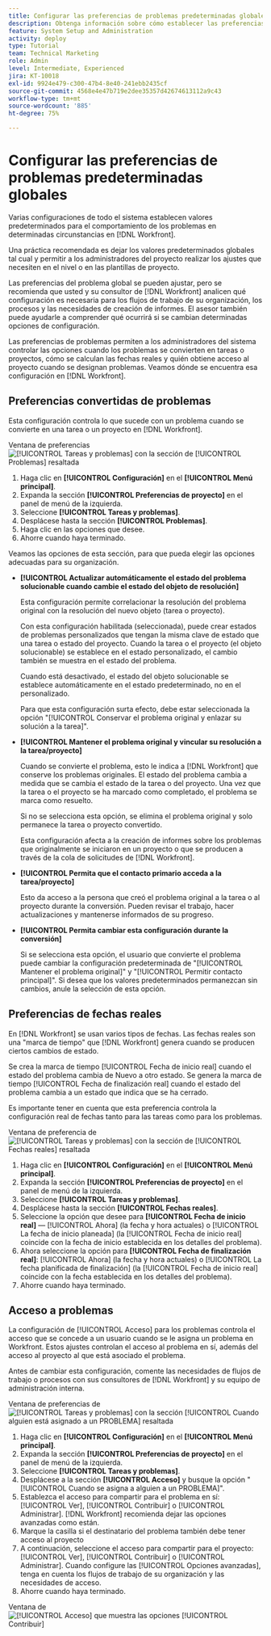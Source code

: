 ```yaml
---
title: Configurar las preferencias de problemas predeterminadas globales
description: Obtenga información sobre cómo establecer las preferencias de problemas para problemas convertidos, fechas reales y acceso a problemas.
feature: System Setup and Administration
activity: deploy
type: Tutorial
team: Technical Marketing
role: Admin
level: Intermediate, Experienced
jira: KT-10018
exl-id: 9924e479-c300-47b4-8e40-241ebb2435cf
source-git-commit: 4568e4e47b719e2dee35357d42674613112a9c43
workflow-type: tm+mt
source-wordcount: '885'
ht-degree: 75%

---
```


# Configurar las preferencias de problemas predeterminadas globales

Varias configuraciones de todo el sistema establecen valores predeterminados para el comportamiento de los problemas en determinadas circunstancias en [!DNL Workfront].

Una práctica recomendada es dejar los valores predeterminados globales tal cual y permitir a los administradores del proyecto realizar los ajustes que necesiten en el nivel o en las plantillas de proyecto.

Las preferencias del problema global se pueden ajustar, pero se recomienda que usted y su consultor de [!DNL Workfront] analicen qué configuración es necesaria para los flujos de trabajo de su organización, los procesos y las necesidades de creación de informes. El asesor también puede ayudarle a comprender qué ocurrirá si se cambian determinadas opciones de configuración.

Las preferencias de problemas permiten a los administradores del sistema controlar las opciones cuando los problemas se convierten en tareas o proyectos, cómo se calculan las fechas reales y quién obtiene acceso al proyecto cuando se designan problemas. Veamos dónde se encuentra esa configuración en [!DNL Workfront].

## Preferencias convertidas de problemas

Esta configuración controla lo que sucede con un problema cuando se convierte en una tarea o un proyecto en [!DNL Workfront].

Ventana de preferencias ![[!UICONTROL Tareas y problemas] con la sección de [!UICONTROL Problemas] resaltada](assets/admin-fund-issue-prefs-converting.png)

1. Haga clic en **[!UICONTROL Configuración]** en el **[!UICONTROL Menú principal]**.
1. Expanda la sección **[!UICONTROL Preferencias de proyecto]** en el panel de menú de la izquierda.
1. Seleccione **[!UICONTROL Tareas y problemas]**.
1. Desplácese hasta la sección **[!UICONTROL Problemas]**.
1. Haga clic en las opciones que desee.
1. Ahorre cuando haya terminado.

Veamos las opciones de esta sección, para que pueda elegir las opciones adecuadas para su organización.

* **[!UICONTROL Actualizar automáticamente el estado del problema solucionable cuando cambie el estado del objeto de resolución]**

  Esta configuración permite correlacionar la resolución del problema original con la resolución del nuevo objeto (tarea o proyecto).

  Con esta configuración habilitada (seleccionada), puede crear estados de problemas personalizados que tengan la misma clave de estado que una tarea o estado del proyecto. Cuando la tarea o el proyecto (el objeto solucionable) se establece en el estado personalizado, el cambio también se muestra en el estado del problema.

  Cuando está desactivado, el estado del objeto solucionable se establece automáticamente en el estado predeterminado, no en el personalizado.

  Para que esta configuración surta efecto, debe estar seleccionada la opción &quot;[!UICONTROL Conservar el problema original y enlazar su solución a la tarea]&quot;.

* **[!UICONTROL Mantener el problema original y vincular su resolución a la tarea/proyecto]**

  Cuando se convierte el problema, esto le indica a [!DNL Workfront] que conserve los problemas originales. El estado del problema cambia a medida que se cambia el estado de la tarea o del proyecto. Una vez que la tarea o el proyecto se ha marcado como completado, el problema se marca como resuelto.

  Si no se selecciona esta opción, se elimina el problema original y solo permanece la tarea o proyecto convertido.

  Esta configuración afecta a la creación de informes sobre los problemas que originalmente se iniciaron en un proyecto o que se producen a través de la cola de solicitudes de [!DNL Workfront].

* **[!UICONTROL Permita que el contacto primario acceda a la tarea/proyecto]**

  Esto da acceso a la persona que creó el problema original a la tarea o al proyecto durante la conversión. Pueden revisar el trabajo, hacer actualizaciones y mantenerse informados de su progreso.

* **[!UICONTROL Permita cambiar esta configuración durante la conversión]**

  Si se selecciona esta opción, el usuario que convierte el problema puede cambiar la configuración predeterminada de &quot;[!UICONTROL Mantener el problema original]&quot; y &quot;[!UICONTROL Permitir contacto principal]&quot;. Si desea que los valores predeterminados permanezcan sin cambios, anule la selección de esta opción.

<!--
learn more URLs
Configure system-wide task and issue preferences
Issue statuses
Create and customize system-wide statuses
-->

## Preferencias de fechas reales

En [!DNL Workfront] se usan varios tipos de fechas. Las fechas reales son una &quot;marca de tiempo&quot; que [!DNL Workfront] genera cuando se producen ciertos cambios de estado.

Se crea la marca de tiempo [!UICONTROL Fecha de inicio real] cuando el estado del problema cambia de Nuevo a otro estado. Se genera la marca de tiempo [!UICONTROL Fecha de finalización real] cuando el estado del problema cambia a un estado que indica que se ha cerrado.

Es importante tener en cuenta que esta preferencia controla la configuración real de fechas tanto para las tareas como para los problemas.

Ventana de preferencia de ![[!UICONTROL Tareas y problemas] con la sección de [!UICONTROL Fechas reales] resaltada](assets/admin-fund-issue-prefs-actual-dates.png)

1. Haga clic en **[!UICONTROL Configuración]** en el **[!UICONTROL Menú principal]**.
1. Expanda la sección **[!UICONTROL Preferencias de proyecto]** en el panel de menú de la izquierda.
1. Seleccione **[!UICONTROL Tareas y problemas]**.
1. Desplácese hasta la sección **[!UICONTROL Fechas reales]**.
1. Seleccione la opción que desee para **[!UICONTROL Fecha de inicio real]** — [!UICONTROL Ahora] (la fecha y hora actuales) o [!UICONTROL La fecha de inicio planeada] (la [!UICONTROL Fecha de inicio real] coincide con la fecha de inicio establecida en los detalles del problema).
1. Ahora seleccione la opción para **[!UICONTROL Fecha de finalización real]**: [!UICONTROL Ahora] (la fecha y hora actuales) o [!UICONTROL La fecha planificada de finalización] (la [!UICONTROL Fecha de inicio real] coincide con la fecha establecida en los detalles del problema).
1. Ahorre cuando haya terminado.


<!--
learn more URLs
Definitions for the project, task, and issue dates within Workfront
Configure system-wide task and issue preferences
-->

## Acceso a problemas

La configuración de [!UICONTROL Acceso] para los problemas controla el acceso que se concede a un usuario cuando se le asigna un problema en Workfront. Estos ajustes controlan el acceso al problema en sí, además del acceso al proyecto al que está asociado el problema.

Antes de cambiar esta configuración, comente las necesidades de flujos de trabajo o procesos con sus consultores de [!DNL Workfront] y su equipo de administración interna.

Ventana de preferencias de ![[!UICONTROL Tareas y problemas] con la sección [!UICONTROL Cuando alguien está asignado a un PROBLEMA] resaltada](assets/admin-fund-issue-prefs-access-1.png)

1. Haga clic en **[!UICONTROL Configuración]** en el **[!UICONTROL Menú principal]**.
1. Expanda la sección **[!UICONTROL Preferencias de proyecto]** en el panel de menú de la izquierda.
1. Seleccione **[!UICONTROL Tareas y problemas]**.
1. Desplácese a la sección **[!UICONTROL Acceso]** y busque la opción &quot;[!UICONTROL Cuando se asigna a alguien a un PROBLEMA]&quot;.
1. Establezca el acceso para compartir para el problema en sí: [!UICONTROL Ver], [!UICONTROL Contribuir] o [!UICONTROL Administrar]. [!DNL Workfront] recomienda dejar las opciones avanzadas como están.
1. Marque la casilla si el destinatario del problema también debe tener acceso al proyecto
1. A continuación, seleccione el acceso para compartir para el proyecto: [!UICONTROL Ver], [!UICONTROL Contribuir] o [!UICONTROL Administrar]. Cuando configure las [!UICONTROL Opciones avanzadas], tenga en cuenta los flujos de trabajo de su organización y las necesidades de acceso.
1. Ahorre cuando haya terminado.

Ventana de ![[!UICONTROL Acceso] que muestra las opciones [!UICONTROL Contribuir] ](assets/admin-fund-issue-prefs-access-2.png)

<!--
learn more URLs
Configure system-wide task and issue preferences
Grant access to issues
-->
